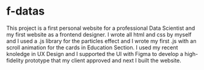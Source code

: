 # f-datas
This project is a first personal website for a professional Data Scientist and my first website as a frontend designer.
I wrote all html and css by myself and I used a .js library for the particles effect and I wrote my first .js with an scroll animation for the cards in Education Section.
I used my recent knoledge in UX Design and I supported the UI with Figma to develop a high-fidelity prototype that my client approved and next I built the website.
